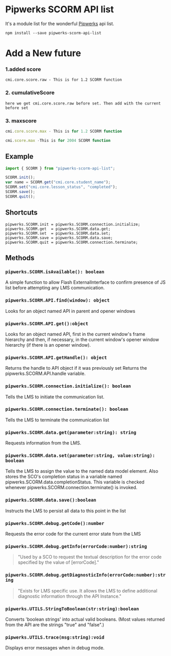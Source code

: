 # Pipwerks SCORM API list

It's a module list for the wonderful [Pipwerks] api list.

```
npm install --save pipwerks-scorm-api-list
```

# Add a New future

### 1.added score

```
cmi.core.score.raw - This is for 1.2 SCORM function
```

### 2. cumulativeScore

```
here we get cmi.core.score.raw before set. Then add with the current before set
```

### 3. maxscore

```js
cmi.core.score.max - This is for 1.2 SCORM function
```

```js
cmi.score.max -This is for 2004 SCORM function
```

## Example

```js
import { SCORM } from "pipwerks-scorm-api-list";

SCORM.init();
var name = SCORM.get("cmi.core.student_name");
SCORM.set("cmi.core.lesson_status", "completed");
SCORM.save();
SCORM.quit();
```

## Shortcuts

```
pipwerks.SCORM.init = pipwerks.SCORM.connection.initialize;
pipwerks.SCORM.get  = pipwerks.SCORM.data.get;
pipwerks.SCORM.set  = pipwerks.SCORM.data.set;
pipwerks.SCORM.save = pipwerks.SCORM.data.save;
pipwerks.SCORM.quit = pipwerks.SCORM.connection.terminate;
```

## Methods

### `pipwerks.SCORM.isAvailable(): boolean`

A simple function to allow Flash ExternalInterface to confirm
presence of JS list before attempting any LMS communication.

### `pipwerks.SCORM.API.find(window): object`

Looks for an object named API in parent and opener windows

### `pipwerks.SCORM.API.get():object`

Looks for an object named API, first in the current window's frame
hierarchy and then, if necessary, in the current window's opener window
hierarchy (if there is an opener window).

### `pipwerks.SCORM.API.getHandle(): object`

Returns the handle to API object if it was previously set
Returns the pipwerks.SCORM.API.handle variable.

### `pipwerks.SCORM.connection.initialize(): boolean`

Tells the LMS to initiate the communication list.

### `pipwerks.SCORM.connection.terminate(): boolean`

Tells the LMS to terminate the communication list

### `pipwerks.SCORM.data.get(parameter:string): string`

Requests information from the LMS.

### `pipwerks.SCORM.data.set(parameter:string, value:string): boolean`

Tells the LMS to assign the value to the named data model element.
Also stores the SCO's completion status in a variable named
pipwerks.SCORM.data.completionStatus. This variable is checked whenever
pipwerks.SCORM.connection.terminate() is invoked.

### `pipwerks.SCORM.data.save():boolean`

Instructs the LMS to persist all data to this point in the list

### `pipwerks.SCORM.debug.getCode():number`

Requests the error code for the current error state from the LMS

### `pipwerks.SCORM.debug.getInfo(errorCode:number):string`

> "Used by a SCO to request the textual description for the error code
> specified by the value of [errorCode]."

### `pipwerks.SCORM.debug.getDiagnosticInfo(errorCode:number):string`

> "Exists for LMS specific use. It allows the LMS to define additional
> diagnostic information through the API Instance."

### `pipwerks.UTILS.StringToBoolean(str:string):boolean`

Converts 'boolean strings' into actual valid booleans.
(Most values returned from the API are the strings "true" and "false".)

### `pipwerks.UTILS.trace(msg:string):void`

Displays error messages when in debug mode.

[Pipwerks]: https://github.com/devopsjavauser/pipwerks-scorm-api-list

